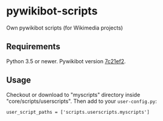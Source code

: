 # pywikibot-scripts
Own pywikibot scripts (for Wikimedia projects)

## Requirements
Python 3.5 or newer.
Pywikibot version [7c21ef2](https://github.com/wikimedia/pywikibot/commit/7c21ef2c8e43e2d4bc77c1600edb140b2fce4063).

## Usage
Checkout or download to "myscripts" directory inside "core/scripts/userscripts".
Then add to your `user-config.py`:
```
user_script_paths = ['scripts.userscripts.myscripts']
```